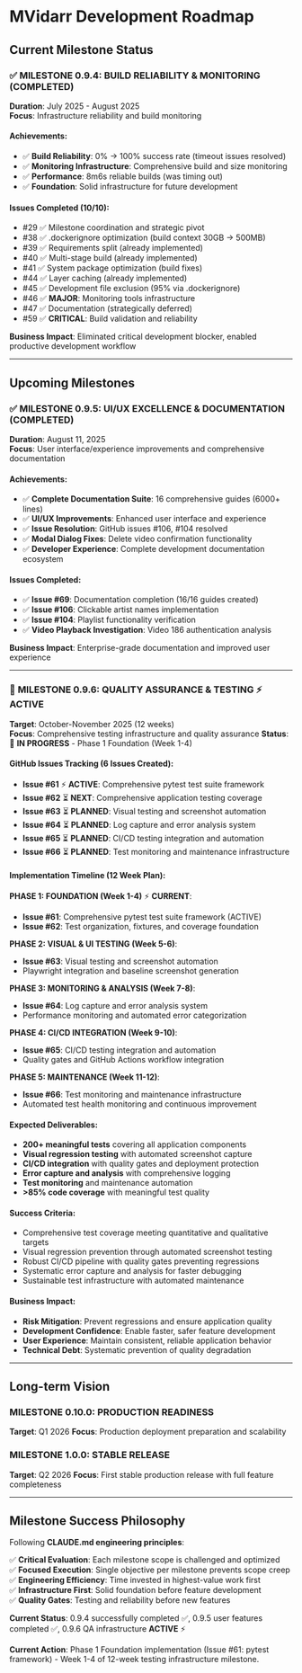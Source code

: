 # MVidarr Development Roadmap

## Current Milestone Status

### ✅ **MILESTONE 0.9.4: BUILD RELIABILITY & MONITORING** (COMPLETED)
**Duration**: July 2025 - August 2025  
**Focus**: Infrastructure reliability and build monitoring

#### **Achievements**:
- ✅ **Build Reliability**: 0% → 100% success rate (timeout issues resolved)
- ✅ **Monitoring Infrastructure**: Comprehensive build and size monitoring  
- ✅ **Performance**: 8m6s reliable builds (was timing out)
- ✅ **Foundation**: Solid infrastructure for future development

#### **Issues Completed** (10/10):
- #29 ✅ Milestone coordination and strategic pivot
- #38 ✅ .dockerignore optimization (build context 30GB → 500MB)
- #39 ✅ Requirements split (already implemented)  
- #40 ✅ Multi-stage build (already implemented)
- #41 ✅ System package optimization (build fixes)
- #44 ✅ Layer caching (already implemented)
- #45 ✅ Development file exclusion (95% via .dockerignore)
- #46 ✅ **MAJOR**: Monitoring tools infrastructure
- #47 ✅ Documentation (strategically deferred)
- #59 ✅ **CRITICAL**: Build validation and reliability

**Business Impact**: Eliminated critical development blocker, enabled productive development workflow

---

## Upcoming Milestones

### ✅ **MILESTONE 0.9.5: UI/UX EXCELLENCE & DOCUMENTATION** (COMPLETED)
**Duration**: August 11, 2025  
**Focus**: User interface/experience improvements and comprehensive documentation

#### **Achievements**:
- ✅ **Complete Documentation Suite**: 16 comprehensive guides (6000+ lines)
- ✅ **UI/UX Improvements**: Enhanced user interface and experience
- ✅ **Issue Resolution**: GitHub issues #106, #104 resolved
- ✅ **Modal Dialog Fixes**: Delete video confirmation functionality
- ✅ **Developer Experience**: Complete development documentation ecosystem

#### **Issues Completed**:
- ✅ **Issue #69**: Documentation completion (16/16 guides created)
- ✅ **Issue #106**: Clickable artist names implementation
- ✅ **Issue #104**: Playlist functionality verification
- ✅ **Video Playback Investigation**: Video 186 authentication analysis

**Business Impact**: Enterprise-grade documentation and improved user experience

---

### 🧪 **MILESTONE 0.9.6: QUALITY ASSURANCE & TESTING** ⚡ **ACTIVE**
**Target**: October-November 2025 (12 weeks)  
**Focus**: Comprehensive testing infrastructure and quality assurance
**Status**: 🔴 **IN PROGRESS** - Phase 1 Foundation (Week 1-4)

#### **GitHub Issues Tracking** (6 Issues Created):
- **Issue #61** ⚡ **ACTIVE**: Comprehensive pytest test suite framework
- **Issue #62** ⏳ **NEXT**: Comprehensive application testing coverage
- **Issue #63** ⏳ **PLANNED**: Visual testing and screenshot automation  
- **Issue #64** ⏳ **PLANNED**: Log capture and error analysis system
- **Issue #65** ⏳ **PLANNED**: CI/CD testing integration and automation
- **Issue #66** ⏳ **PLANNED**: Test monitoring and maintenance infrastructure

#### **Implementation Timeline** (12 Week Plan):

**PHASE 1: FOUNDATION (Week 1-4)** ⚡ **CURRENT**:
- **Issue #61**: Comprehensive pytest test suite framework (ACTIVE)
- **Issue #62**: Test organization, fixtures, and coverage foundation

**PHASE 2: VISUAL & UI TESTING (Week 5-6)**:  
- **Issue #63**: Visual testing and screenshot automation
- Playwright integration and baseline screenshot generation

**PHASE 3: MONITORING & ANALYSIS (Week 7-8)**:
- **Issue #64**: Log capture and error analysis system
- Performance monitoring and automated error categorization

**PHASE 4: CI/CD INTEGRATION (Week 9-10)**:
- **Issue #65**: CI/CD testing integration and automation
- Quality gates and GitHub Actions workflow integration

**PHASE 5: MAINTENANCE (Week 11-12)**:
- **Issue #66**: Test monitoring and maintenance infrastructure  
- Automated test health monitoring and continuous improvement

#### **Expected Deliverables**:
- **200+ meaningful tests** covering all application components
- **Visual regression testing** with automated screenshot capture
- **CI/CD integration** with quality gates and deployment protection
- **Error capture and analysis** with comprehensive logging
- **Test monitoring** and maintenance automation
- **>85% code coverage** with meaningful test quality

#### **Success Criteria**:
- Comprehensive test coverage meeting quantitative and qualitative targets
- Visual regression prevention through automated screenshot testing
- Robust CI/CD pipeline with quality gates preventing regressions
- Systematic error capture and analysis for faster debugging
- Sustainable test infrastructure with automated maintenance

#### **Business Impact**:
- **Risk Mitigation**: Prevent regressions and ensure application quality
- **Development Confidence**: Enable faster, safer feature development  
- **User Experience**: Maintain consistent, reliable application behavior
- **Technical Debt**: Systematic prevention of quality degradation

---

## Long-term Vision

### **MILESTONE 0.10.0: PRODUCTION READINESS**
**Target**: Q1 2026
**Focus**: Production deployment preparation and scalability

### **MILESTONE 1.0.0: STABLE RELEASE**  
**Target**: Q2 2026
**Focus**: First stable production release with full feature completeness

---

## Milestone Success Philosophy

Following **CLAUDE.md engineering principles**:

✅ **Critical Evaluation**: Each milestone scope is challenged and optimized  
✅ **Focused Execution**: Single objective per milestone prevents scope creep  
✅ **Engineering Efficiency**: Time invested in highest-value work first  
✅ **Infrastructure First**: Solid foundation before feature development  
✅ **Quality Gates**: Testing and reliability before new features  

**Current Status**: 0.9.4 successfully completed ✅, 0.9.5 user features completed ✅, 0.9.6 QA infrastructure **ACTIVE** ⚡

**Current Action**: Phase 1 Foundation implementation (Issue #61: pytest framework) - Week 1-4 of 12-week testing infrastructure milestone.